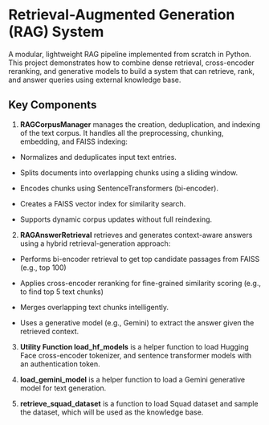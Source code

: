 # Retrieval-Augmented Generation (RAG) System

A modular, lightweight RAG pipeline implemented from scratch in Python.
This project demonstrates how to combine dense retrieval, cross-encoder reranking, and generative models to build a system that can retrieve, rank, and answer queries using external knowledge base.

## Key Components
1. **RAGCorpusManager** manages the creation, deduplication, and indexing of the text corpus. It handles all the preprocessing, chunking, embedding, and FAISS indexing:
* Normalizes and deduplicates input text entries.

* Splits documents into overlapping chunks using a sliding window.

* Encodes chunks using SentenceTransformers (bi-encoder).

* Creates a FAISS vector index for similarity search.

* Supports dynamic corpus updates without full reindexing.

2. **RAGAnswerRetrieval** retrieves and generates context-aware answers using a hybrid retrieval-generation approach:

* Performs bi-encoder retrieval to get top candidate passages from FAISS (e.g., top 100)

* Applies cross-encoder reranking for fine-grained similarity scoring (e.g., to find top 5 text chunks)

* Merges overlapping text chunks intelligently.

* Uses a generative model (e.g., Gemini) to extract the answer given the retrieved context.


3. **Utility Function load_hf_models** is a helper function to load Hugging Face cross-encoder tokenizer, and sentence transformer models with an authentication token.
   
4. **load_gemini_model** is a helper function to load a Gemini generative model for text generation.

5. **retrieve_squad_dataset** is a function to load Squad dataset and sample the dataset, which will be used as the knowledge base.
